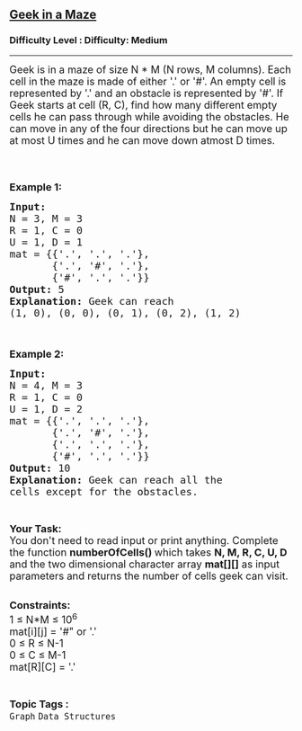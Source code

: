 <h2><a href="https://www.geeksforgeeks.org/problems/geek-in-a-maze--141631/1?page=1&category=Graph&difficulty=Easy,Medium,Hard&status=attempted&sortBy=accuracy">Geek in a Maze</a></h2><h3>Difficulty Level : Difficulty: Medium</h3><hr><div class="problems_problem_content__Xm_eO"><p><span style="font-size:18px">Geek is in a maze of size N * M (N rows, M columns). Each cell in the maze is made of either '.' or '#'. An empty cell is represented by '.' and an obstacle is represented by '#'. If Geek starts at cell (R, C), find how many different empty cells&nbsp;he can pass through while avoiding the obstacles. He can move in any of the four directions but he can move up at most U times and he can move down atmost D times.</span><br>
&nbsp;</p>

<p>&nbsp;</p>

<p><span style="font-size:18px"><strong>Example 1:</strong></span></p>

<pre><span style="font-size:18px"><strong>Input:</strong> 
N = 3, M = 3
R = 1, C = 0
U = 1, D = 1
mat = {{'.', '.', '.'},
       {'.', '#', '.'},
       {'#', '.', '.'}}
<strong>Output:</strong> 5
<strong>Explanation:</strong> Geek can reach 
(1, 0), (0, 0), (0, 1), (0, 2), (1, 2) 

</span></pre>

<p><br>
<span style="font-size:18px"><strong>Example 2:</strong></span></p>

<pre><span style="font-size:18px"><strong>Input:</strong> 
N = 4, M = 3
R = 1, C = 0
U = 1, D = 2 
mat = {{'.', '.', '.'}, 
       {'.', '#', '.'}, 
       {'.', '.', '.'},
       {'#', '.', '.'}} 
<strong>Output:</strong> 10
<strong>Explanation:</strong> Geek can reach all the 
cells except for the obstacles.
</span></pre>

<p>&nbsp;</p>

<p><span style="font-size:18px"><strong>Your Task: &nbsp;</strong><br>
You don't need to read input or print anything. Complete the function <strong>numberOfCells()&nbsp;</strong>which takes&nbsp;<strong>N, M, R, C, U, D</strong> and the&nbsp;two dimensional character array&nbsp;<strong>mat[][]</strong> as input parameters and returns the number of cells geek can visit. </span></p>

<p><br>
<span style="font-size:18px"><strong>Constraints:</strong><br>
1 ≤ N*M ≤ 10<sup>6</sup><br>
mat[i][j] = '#" or '.'<br>
0 ≤ R ≤ N-1<br>
0 ≤ C ≤ M-1<br>
mat[R][C] = '.'</span></p>
</div><br><p><span style=font-size:18px><strong>Topic Tags : </strong><br><code>Graph</code>&nbsp;<code>Data Structures</code>&nbsp;